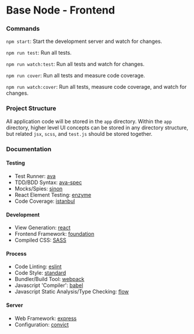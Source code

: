# Base Node - Frontend

### Commands
`npm start`: Start the development server and watch for changes.

`npm run test`: Run all tests.

`npm run watch:test`: Run all tests and watch for changes.

`npm run cover`: Run all tests and measure code coverage.

`npm run watch:cover`: Run all tests, measure code coverage, and watch for changes.

### Project Structure

All application code will be stored in the `app` directory. Within the `app` directory, higher level UI concepts can be stored in any directory structure, but related `jsx`, `scss`, and `test.js` should be stored together.

### Documentation

#### Testing

- Test Runner: [ava](https://github.com/avajs/ava)
- TDD/BDD Syntax: [ava-spec](https://github.com/avajs/ava-spec)
- Mocks/Spies: [sinon](https://github.com/sinonjs/sinon)
- React Element Testing: [enzyme](https://github.com/airbnb/enzyme)
- Code Coverage: [istanbul](https://github.com/gotwarlost/istanbul)

#### Development
- View Generation: [react](https://github.com/facebook/react)
- Frontend Framework: [foundation](http://foundation.zurb.com/sites/docs/)
- Compiled CSS: [SASS](http://www.sass-lang.com/documentation/)

#### Process
- Code Linting: [eslint](https://github.com/eslint/eslint)
- Code Style: [standard](http://standardjs.com/)
- Bundler/Build Tool: [webpack](https://webpack.github.io/docs/)
- Javascript 'Compiler': [babel](https://github.com/babel/babel)
- Javascript Static Analysis/Type Checking: [flow](https://flowtype.org/docs/getting-started.html)

#### Server
- Web Framework: [express](https://github.com/expressjs/express)
- Configuration: [convict](https://github.com/mozilla/node-convict)
